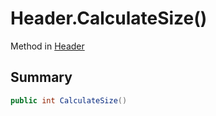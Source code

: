 # Header.CalculateSize()

Method in [Header](/docs/api/csharp/yarn.header.md)

## Summary



```csharp
public int CalculateSize()
```

